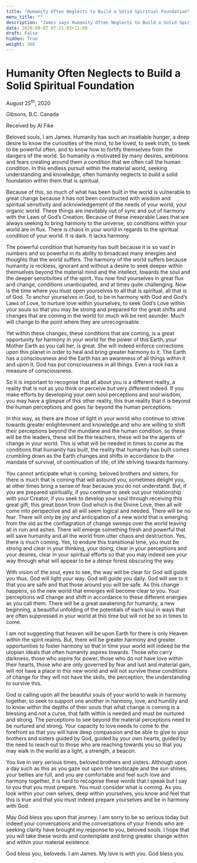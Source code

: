```yaml
---
title: "Humanity Often Neglects to Build a Solid Spiritual Foundation"
menu_title: ""
description: "James says Humanity Often Neglects to Build a Solid Spiritual Foundation"
date: 2020-09-07 07:21:03+11:00
draft: False
hidden: True
weight: 386
---
```

# Humanity Often Neglects to Build a Solid Spiritual Foundation 

August 25<sup>th</sup>, 2020

Gibsons, B.C. Canada

Received by Al Fike



Beloved souls, I am James. Humanity has such an insatiable hunger, a deep desire to know the curiosities of the mind, to be loved, to seek truth, to seek to be powerful often, and to know how to fortify themselves from the dangers of the world. So humanity is motivated by many desires, ambitions and fears creating around them a condition that we often call the human condition. In this endless pursuit within the material world, seeking understanding and knowledge, often humanity neglects to build a solid foundation within them that is spiritual. 

Because of this, so much of what has been built in the world is vulnerable to great change because it has not been constructed with wisdom and spiritual sensitivity and acknowledgement of the needs of your world, your organic world. These things are inevitably out of sync and out of harmony with the Laws of God’s Creation. Because of these inexorable Laws that are always seeking to bring harmony to the universe, so conditions within your world are in flux. There is chaos in your world in regards to the spiritual condition of your world. It is dark. It lacks harmony. 

The powerful condition that humanity has built because it is so vast in numbers and so powerful in its ability to broadcast many energies and thoughts that the world suffers. The harmony of the world suffers because humanity is reckless, ignorant and without a desire to seek deeper within themselves beyond the material mind and the intellect, towards the soul and the deeper sensitivities of the spirit. 
You now find yourselves in great flux and change, conditions unanticipated, and at times quite challenging. Now is the time where you must open yourselves to all that is spiritual, all that is of God. To anchor yourselves in God, to be in harmony with God and God’s Laws of Love, to nurture love within yourselves, to seek God’s Love within your souls so that you may be strong and prepared for the great shifts and changes that are coming in the world for much will be rent asunder. Much will change to the point where they are unrecognisable.

Yet within these changes, these conditions that are coming, is a great opportunity for harmony in your world for the power of this Earth, your Mother Earth as you call her, is great. She will indeed enforce corrections upon this planet in order to heal and bring greater harmony to it. The Earth has a consciousness and the Earth has an awareness of all things within it and upon it. God has put consciousness in all things. Even a rock has a measure of consciousness.

So it is important to recognise that all about you is a different reality, a reality that is not as you think or perceive but very different indeed. If you make efforts by developing your own soul perceptions and soul wisdom, you may have a glimpse of this other reality, this true reality that it is beyond the human perceptions and goes far beyond the human perceptions. 

In this way, as there are those of light in your world who continue to strive towards greater enlightenment and knowledge and who are willing to shift their perceptions beyond the mundane and the human condition, so these will be the leaders, these will be the teachers, these will be the agents of change in your world. This is what will be needed in times to come as the conditions that humanity has built, the reality that humanity has built comes crumbling down as the Earth changes and shifts in accordance to the mandate of survival, of continuation of life, of life striving towards harmony.

You cannot anticipate what is coming, beloved brothers and sisters, for there is much  that is coming that will astound you, sometimes delight you, at other times bring a sense of fear because you do not understand. But, if you are prepared spiritually, if you continue to seek out your relationship with your Creator, if you seek to develop your soul through receiving this great gift, this great boon from God which is the Divine Love, then all will come into perspective and all will seem logical and needed. There will be no fear. There will only be joy and anticipation of a new world that is emerging from the old as the conflagration of change sweeps over the world leaving all in ruin and ashes. There will emerge something fresh and powerful that will save humanity and all the world from utter chaos and destruction. Yes, there is much coming. Yes, to endure this transitional time, you must be strong and clear in your thinking, your doing, clear in your perceptions and your desires, clear in your spiritual efforts so that you may indeed see your way through what will appear to be a dense forest obscuring the way. 

With vision of the soul, eyes to see, the way will be clear for God will guide you thus. God will light your way. God will guide you daily. God will see to it that you are safe and that those around you will be safe. As this change happens, so the new world that emerges will become clear to you. Your perceptions will change and shift in accordance to these different energies as you call them. There will be a great awakening for humanity, a new beginning, a beautiful unfolding of the potentials of each soul in ways that are often suppressed in your world at this time but will not be so in times to come.

I am not suggesting that heaven will be upon Earth for there is only Heaven within the spirit realms. But, there will be greater harmony and greater opportunities to foster harmony so that in time your world will indeed be the utopian ideals that often humanity aspires towards. Those who carry darkness, those who aspire for power, those who do not have love within their hearts, those who are only governed by fear and lust and material gain, will not have a place in this new world and will not survive these conditions of change for they will not have the skills, the perception, the understanding to survive this.
 
God is calling upon all the beautiful souls of your world to walk in harmony together, to seek to support one another in harmony, love, and humility and to know within the depths of their souls that what change is coming is a blessing and not a curse, that faith within is needed and must be nurtured and strong. The perceptions to see beyond the material perceptions need to be nurtured and strong. Your capacity to love needs to come to the forefront so that you will have deep compassion and be able to give to your brothers and sisters guided by God, guided by your own hearts, guided by the need to reach out to those who are reaching towards you so that you may walk in the world as a light, a strength, a beacon.

You live in very serious times, beloved brothers and sisters. Although upon a day such as this as you gaze out upon the landscape and the sun shines, your bellies are full, and you are comfortable and feel such love and harmony together, it is hard to recognise these words that I speak but I say to you that you must prepare. You must consider what is coming. As you look within your own selves, deep within yourselves, you know and feel that this is true and that you must indeed prepare yourselves and be in harmony with God.

May God bless you upon that journey. I am sorry to be so serious today but indeed your conversations and the conversations of your friends who are seeking clarity have brought my response to you, beloved souls. I hope that you will take these words and contemplate and bring greater change within and within your material existence. 

God bless you, beloveds. I am James. My love is with you. God bless you.